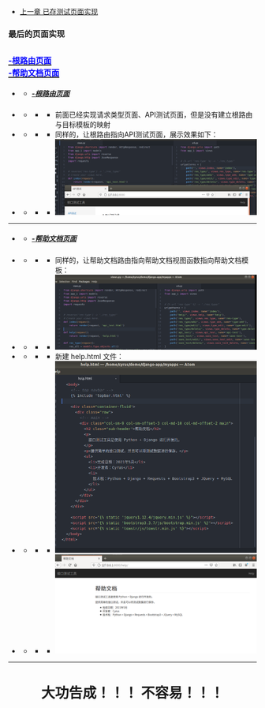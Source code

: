 + [上一章 已存测试页面实现](已存测试页面实现.md)  

### <a id="catlog">最后的页面实现</a>
<a href="#p1"><font size=3 color=blue>-根路由页面</font></a>  
<a href="#p2"><font size=3 color=blue>-帮助文档页面</font></a>   
---

+ + ##### <a id="p1" href="#catlog">-根路由页面</a>
+ + + + 前面已经实现请求类型页面、API测试页面，但是没有建立根路由与目标模板的映射
+ + + + 同样的，让根路由指向API测试页面，展示效果如下：
+ + + + ![avatar](https://github.com/deadGeeker/django_API_TestTool/blob/main/API-TestTool/temp/image/85.PNG)

---

+ + ##### <a id="p2" href="#catlog">-帮助文档页面</a>
+ + + + 同样的，让帮助文档路由指向帮助文档视图函数指向帮助文档模板：
+ + + + ![avatar](https://github.com/deadGeeker/django_API_TestTool/blob/main/API-TestTool/temp/image/86.PNG)
+ + + + 新建 help.html 文件：
+ + + + ![avatar](https://github.com/deadGeeker/django_API_TestTool/blob/main/API-TestTool/temp/image/87.PNG)
+ + + + ![avatar](https://github.com/deadGeeker/django_API_TestTool/blob/main/API-TestTool/temp/image/88.PNG)
---
# <center>大功告成！！！ 不容易！！！</center>


